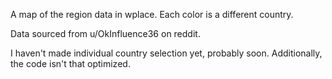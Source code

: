 A map of the region data in wplace. Each color is a different country.

Data sourced from u/OkInfluence36 on reddit.

I haven't made individual country selection yet, probably soon.
Additionally, the code isn't that optimized.
